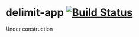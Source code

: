 # delimit-app [![Build Status](https://travis-ci.org/jackfirth/delimit-app.svg?branch=master)](https://travis-ci.org/jackfirth/delimit-app)
Under construction

